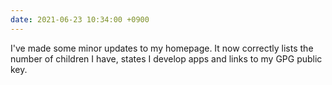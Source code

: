```yaml
---
date: 2021-06-23 10:34:00 +0900
---
```


I've made some minor updates to my homepage. It now correctly lists the number of children I have, states I develop apps and links to my GPG public key.
